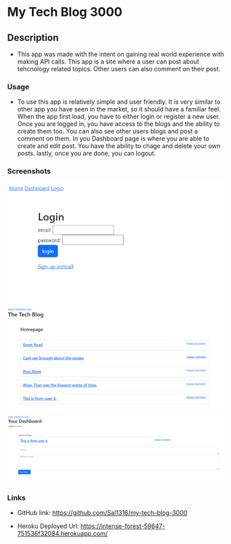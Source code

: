 # My Tech Blog 3000

## Description

- This app was made with the intent on gaining real world experience with making API
  calls. This app is a site where a user can post about tehcnology related topics. Other users can also comment on their post.

### Usage

- To use this app is relatively simple and user friendly. It is very similar to other app you have seen in the market, so it should have a familiar feel. When the app first load, you have to either login or register a new user. Once you are logged in, you have access to the blogs and the ability to create them too. You can also see other users blogs and post a comment on them. In you Dashboard page is where you are able to create and edit post. You have the ability to chage and delete your own posts. lastly, once you are done, you can logout.

### Screenshots

![Alt text](Assets/login.png)
![Alt text](Assets/home.png)
![Alt text](Assets/dashboard.png)

### Links

- GitHub link: https://github.com/Sal1316/my-tech-blog-3000

- Heroku Deployed Url: https://intense-forest-59647-751536f32084.herokuapp.com/
